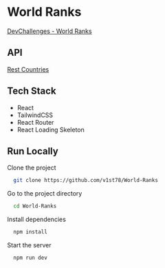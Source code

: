 
# World Ranks

[DevChallenges - World Ranks](https://devchallenges.io/challenge/49)




## API

[Rest Countries](https://restcountries.com/)



## Tech Stack

- React
- TailwindCSS
- React Router
- React Loading Skeleton



## Run Locally

Clone the project

```bash
  git clone https://github.com/v1st78/World-Ranks
```

Go to the project directory

```bash
  cd World-Ranks
```

Install dependencies

```bash
  npm install
```

Start the server

```bash
  npm run dev
```

